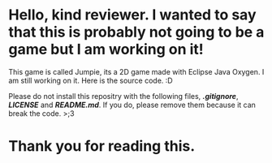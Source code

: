 # Hello, kind reviewer. I wanted to say that this is probably not going to be a game but I am working on it!

This game is called Jumpie, its a 2D game made with Eclipse Java Oxygen. I am still working on it. Here is the source code. :D

Please do not install this repositry with the following files, ***.gitignore***, ***LICENSE*** and ***README.md***. If you do, please remove them because it can break the code. >;3

# Thank you for reading this.
